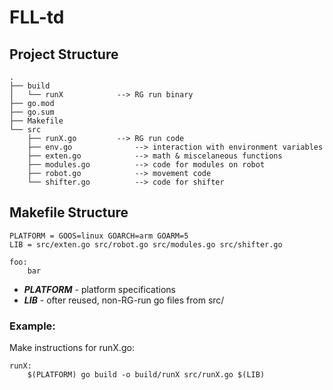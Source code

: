# FLL-td

## Project Structure

```
.
├── build
│   └── runX			--> RG run binary
├── go.mod
├── go.sum
├── Makefile
└── src
    ├── runX.go			--> RG run code
    ├── env.go				--> interaction with environment variables
    ├── exten.go			--> math & miscelaneous functions
    ├── modules.go			--> code for modules on robot
    ├── robot.go			--> movement code
    └── shifter.go			--> code for shifter
```

## Makefile Structure
```make
PLATFORM = GOOS=linux GOARCH=arm GOARM=5
LIB = src/exten.go src/robot.go src/modules.go src/shifter.go

foo:
    bar
```
 - ***PLATFORM*** - platform specifications
 - ***LIB*** - ofter reused, non-RG-run go files from src/

### Example:
Make instructions for runX.go:
```make
runX:
    $(PLATFORM) go build -o build/runX src/runX.go $(LIB)
```
